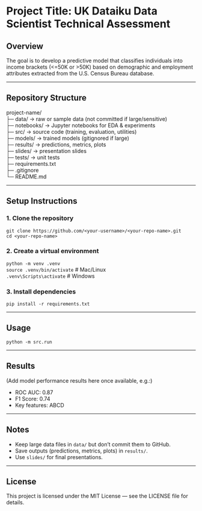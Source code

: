 # Project Title: UK Dataiku Data Scientist Technical Assessment

## Overview
The goal is to develop a predictive model that classifies individuals into income brackets (<=50K or >50K) based on demographic and employment attributes extracted from the U.S. Census Bureau database.

---

## Repository Structure
project-name/  
├─ data/          → raw or sample data (not committed if large/sensitive)  
├─ notebooks/     → Jupyter notebooks for EDA & experiments  
├─ src/           → source code (training, evaluation, utilities)  
├─ models/        → trained models (gitignored if large)  
├─ results/       → predictions, metrics, plots  
├─ slides/        → presentation slides  
├─ tests/         → unit tests  
├─ requirements.txt  
├─ .gitignore  
└─ README.md  

---

## Setup Instructions

### 1. Clone the repository
`git clone https://github.com/<your-username>/<your-repo-name>.git`  
`cd <your-repo-name>`

### 2. Create a virtual environment
`python -m venv .venv`  
`source .venv/bin/activate`   # Mac/Linux  
`.venv\Scripts\activate`     # Windows  

### 3. Install dependencies
`pip install -r requirements.txt`  

---

## Usage
`python -m src.run`

---

## Results
(Add model performance results here once available, e.g.:)

- ROC AUC: 0.87  
- F1 Score: 0.74  
- Key features: ABCD  

---

## Notes
- Keep large data files in `data/` but don’t commit them to GitHub.  
- Save outputs (predictions, metrics, plots) in `results/`.  
- Use `slides/` for final presentations.  

---

## License
This project is licensed under the MIT License — see the LICENSE file for details.
